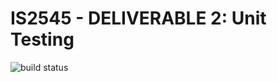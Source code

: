 # IS2545 - DELIVERABLE 2: Unit Testing

![build status](https://travis-ci.org/asphaltpanthers/CitySim9002.svg?branch=master)
